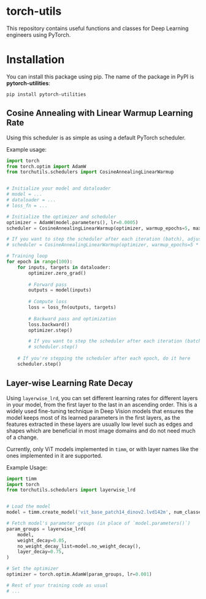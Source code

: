 # torch-utils

This repository contains useful functions and classes for Deep Learning engineers using PyTorch.

# Installation

You can install this package using pip. The name of the package in PyPI is **pytorch-utilities**:

`pip install pytorch-utilities`

## Cosine Annealing with Linear Warmup Learning Rate

Using this scheduler is as simple as using a default PyTorch scheduler.

Example usage:

```python
import torch
from torch.optim import AdamW
from torchutils.schedulers import CosineAnnealingLinearWarmup


# Initialize your model and dataloader
# model = ...
# dataloader = ...
# loss_fn = ...

# Initialize the optimizer and scheduler
optimizer = AdamW(model.parameters(), lr=0.0005)
scheduler = CosineAnnealingLinearWarmup(optimizer, warmup_epochs=5, max_epochs=100)

# If you want to step the scheduler after each iteration (batch), adjust the warmup_epochs and max_epochs accordingly
# scheduler = CosineAnnealingLinearWarmup(optimizer, warmup_epochs=5 * len(dataloader), max_epochs=100 * len(dataloader))

# Training loop
for epoch in range(100):
    for inputs, targets in dataloader:
        optimizer.zero_grad()
  
        # Forward pass
        outputs = model(inputs)
  
        # Compute loss
        loss = loss_fn(outputs, targets)
  
        # Backward pass and optimization
        loss.backward()
        optimizer.step()

        # If you want to step the scheduler after each iteration (batch), uncomment the following line
        # scheduler.step()
  
    # If you're stepping the scheduler after each epoch, do it here
    scheduler.step()
```

## Layer-wise Learning Rate Decay

Using `layerwise_lrd`, you can set different learning rates for different layers in your model, from the first layer to the last in an ascending order. This is a widely used fine-tuning technique in Deep Vision models that ensures the model keeps most of its learned parameters in the first layers, as the features extracted in these layers are usually low level such as edges and shapes which are beneficial in most image domains and do not need much of a change.

Currently, only ViT models implemented in `timm`, or with layer names like the ones implemented in it are supported.

Example Usage:

```python
import timm
import torch
from torchutils.schedulers import layerwise_lrd


# Load the model
model = timm.create_model('vit_base_patch14_dinov2.lvd142m', num_classes=1000)

# Fetch model's parameter groups (in place of `model.parameters()`)
param_groups = layerwise_lrd(
    model,
    weight_decay=0.05,
    no_weight_decay_list=model.no_weight_decay(),
    layer_decay=0.75,
)

# Set the optimizer
optimizer = torch.optim.AdamW(param_groups, lr=0.001)

# Rest of your training code as usual
# ...
```
